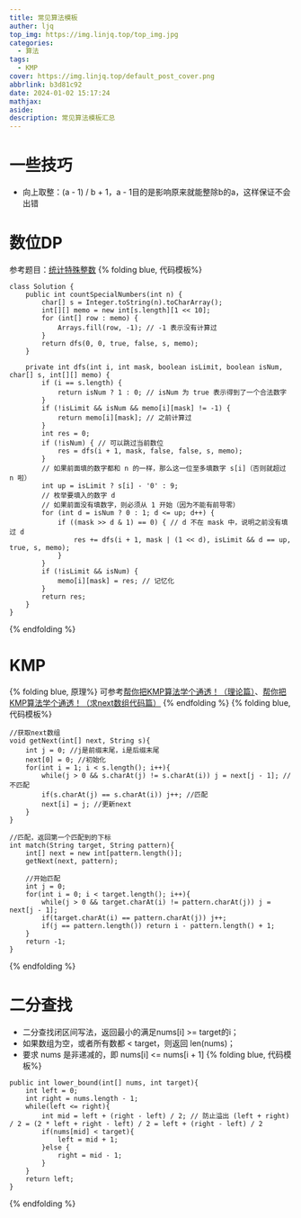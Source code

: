 ```yaml
---
title: 常见算法模板
auther: ljq
top_img: https://img.linjq.top/top_img.jpg
categories:
  - 算法
tags:
  - KMP
cover: https://img.linjq.top/default_post_cover.png
abbrlink: b3d81c92
date: 2024-01-02 15:17:24
mathjax: 
aside: 
description: 常见算法模板汇总
---
```

# 一些技巧
* 向上取整：(a - 1) / b + 1，a - 1目的是影响原来就能整除b的a，这样保证不会出错
# 数位DP
参考题目：[统计特殊整数](https://leetcode.cn/problems/count-special-integers/)
{% folding blue, 代码模板%}
```
class Solution {
    public int countSpecialNumbers(int n) {
        char[] s = Integer.toString(n).toCharArray();
        int[][] memo = new int[s.length][1 << 10];
        for (int[] row : memo) {
            Arrays.fill(row, -1); // -1 表示没有计算过
        }
        return dfs(0, 0, true, false, s, memo);
    }

    private int dfs(int i, int mask, boolean isLimit, boolean isNum, char[] s, int[][] memo) {
        if (i == s.length) {
            return isNum ? 1 : 0; // isNum 为 true 表示得到了一个合法数字
        }
        if (!isLimit && isNum && memo[i][mask] != -1) {
            return memo[i][mask]; // 之前计算过
        }
        int res = 0;
        if (!isNum) { // 可以跳过当前数位
            res = dfs(i + 1, mask, false, false, s, memo);
        }
        // 如果前面填的数字都和 n 的一样，那么这一位至多填数字 s[i]（否则就超过 n 啦）
        int up = isLimit ? s[i] - '0' : 9;
        // 枚举要填入的数字 d
        // 如果前面没有填数字，则必须从 1 开始（因为不能有前导零）
        for (int d = isNum ? 0 : 1; d <= up; d++) {
            if ((mask >> d & 1) == 0) { // d 不在 mask 中，说明之前没有填过 d
                res += dfs(i + 1, mask | (1 << d), isLimit && d == up, true, s, memo);
            }
        }
        if (!isLimit && isNum) {
            memo[i][mask] = res; // 记忆化
        }
        return res;
    }
}
```
{% endfolding %}
# KMP
{% folding blue, 原理%}
可参考[帮你把KMP算法学个通透！（理论篇）](https://www.bilibili.com/video/BV1PD4y1o7nd/?spm_id_from=333.788&vd_source=95326ccfbd09cc1033a086ec9c5cb8f1)、[帮你把KMP算法学个通透！（求next数组代码篇）](https://www.bilibili.com/video/BV1M5411j7Xx/?spm_id_from=333.788&vd_source=95326ccfbd09cc1033a086ec9c5cb8f1)
{% endfolding %}
{% folding blue, 代码模板%}
```
//获取next数组
void getNext(int[] next, String s){
	int j = 0; //j是前缀末尾，i是后缀末尾
	next[0] = 0; //初始化
	for(int i = 1; i < s.length(); i++){
		while(j > 0 && s.charAt(j) != s.charAt(i)) j = next[j - 1]; //不匹配
		if(s.charAt(j) == s.charAt(i)) j++; //匹配
		next[i] = j; //更新next
	}	
}

//匹配，返回第一个匹配到的下标
int match(String target, String pattern){
	int[] next = new int[pattern.length()];
	getNext(next, pattern);

	//开始匹配
	int j = 0;
	for(int i = 0; i < target.length(); i++){
		while(j > 0 && target.charAt(i) != pattern.charAt(j)) j = next[j - 1];
		if(target.charAt(i) == pattern.charAt(j)) j++;
		if(j == pattern.length()) return i - pattern.length() + 1;
	}
	return -1;
}
```
{% endfolding %}
# 二分查找
* 二分查找闭区间写法，返回最小的满足nums[i] >= target的i；
* 如果数组为空，或者所有数都 < target，则返回 len(nums)；
* 要求 nums 是非递减的，即 nums[i] <= nums[i + 1]
{% folding blue, 代码模板%}
```
public int lower_bound(int[] nums, int target){
	int left = 0;
	int right = nums.length - 1;
	while(left <= right){
		int mid = left + (right - left) / 2; // 防止溢出 (left + right) / 2 = (2 * left + right - left) / 2 = left + (right - left) / 2
		if(nums[mid] < target){
			left = mid + 1;
		}else {
			right = mid - 1;
		}
	}
	return left;
}
```
{% endfolding %}
